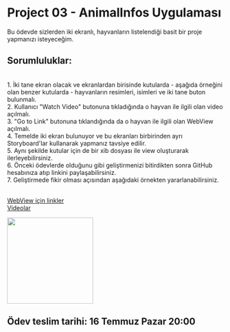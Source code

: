 # Project 03 - AnimalInfos Uygulaması

Bu ödevde sizlerden iki ekranlı, hayvanların listelendiği basit bir proje yapmanızı isteyeceğim.  

## Sorumluluklar:

<br>
1. İki tane ekran olacak ve ekranlardan birisinde kutularda - aşağıda örneğini olan benzer kutularda - hayvanların resimleri, isimleri ve iki tane buton bulunmalı.
<br>
2. Kullanıcı "Watch Video" butonuna tıkladığında o hayvan ile ilgili olan video açılmalı.
<br>
3. "Go to Link" butonuna tıklandığında da o hayvan ile ilgili olan WebView açılmalı.
<br>
4. Temelde iki ekran bulunuyor ve bu ekranları birbirinden ayrı Storyboard'lar kullanarak yapmanız tavsiye edilir. 
<br>
5. Aynı şekilde kutular için de bir xib dosyası ile view oluşturarak ilerleyebilirsiniz. 
<br>
6. Önceki ödevlerde olduğunu gibi geliştirmenizi bitirdikten sonra GitHub hesabınıza atıp linkini paylaşabilirsiniz.
<br>
7. Geliştirmede fikir olması açısından aşağıdaki örnekten yararlanabilirsiniz.
<br>
<br>

[WebView için linkler](https://github.com/SezginCiftci/IOS-2-Bootcamp-Progress/blob/main/Projects/Resources/Wikipedia%20Likns.md)
<br>
[Videolar](https://github.com/SezginCiftci/IOS-2-Bootcamp-Progress/blob/main/Projects/Resources/Videos.zip)
<br>

<img src="https://github.com/SezginCiftci/IOS-2-Bootcamp-Progress/blob/main/Projects/Resources/AnimalInfos.gif" width="200">

## <a name="2"></a>Ödev teslim tarihi: 16 Temmuz Pazar 20:00

